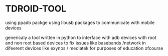 # TDROID-TOOL
using ppadb packge
using libusb packages to communicate with mobile devices

genericaly a tool written in python to interface with adb devices with root and non root based devices to fix issues like basebands /network
in difeerent devices like exynos / mediatek for purposes of education ofcourse
